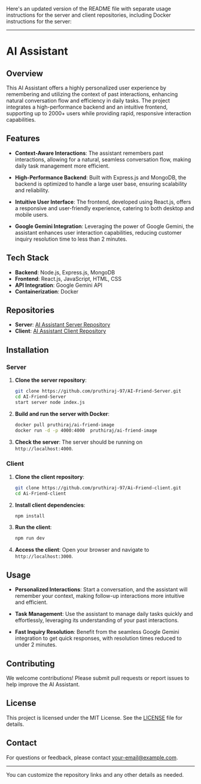 Here's an updated version of the README file with separate usage instructions for the server and client repositories, including Docker instructions for the server:

---

# AI Assistant

## Overview

This AI Assistant offers a highly personalized user experience by remembering and utilizing the context of past interactions, enhancing natural conversation flow and efficiency in daily tasks. The project integrates a high-performance backend and an intuitive frontend, supporting up to 2000+ users while providing rapid, responsive interaction capabilities.

## Features

- **Context-Aware Interactions**: The assistant remembers past interactions, allowing for a natural, seamless conversation flow, making daily task management more efficient.
  
- **High-Performance Backend**: Built with Express.js and MongoDB, the backend is optimized to handle a large user base, ensuring scalability and reliability.

- **Intuitive User Interface**: The frontend, developed using React.js, offers a responsive and user-friendly experience, catering to both desktop and mobile users.

- **Google Gemini Integration**: Leveraging the power of Google Gemini, the assistant enhances user interaction capabilities, reducing customer inquiry resolution time to less than 2 minutes.

## Tech Stack

- **Backend**: Node.js, Express.js, MongoDB
- **Frontend**: React.js, JavaScript, HTML, CSS
- **API Integration**: Google Gemini API
- **Containerization**: Docker

## Repositories

- **Server**: [AI Assistant Server Repository](https://github.com/pruthiraj-97/AI-Friend-Server.git)
- **Client**: [AI Assistant Client Repository](https://github.com/pruthiraj-97/Ai-Friend-client.git)

## Installation

### Server

1. **Clone the server repository**:
   ```bash
   git clone https://github.com/pruthiraj-97/AI-Friend-Server.git
   cd AI-Friend-Server
   start server node index.js
   ```

2. **Build and run the server with Docker**:
   ```bash
   docker pull pruthiraj/ai-friend-image
   docker run -d -p 4000:4000  pruthiraj/ai-friend-image
   ```

4. **Check the server**:
   The server should be running on `http://localhost:4000`.

### Client

1. **Clone the client repository**:
   ```bash
   git clone https://github.com/pruthiraj-97/Ai-Friend-client.git
   cd Ai-Friend-client
   ```

2. **Install client dependencies**:
   ```bash
   npm install
   ```

3. **Run the client**:
   ```bash
   npm run dev
   ```

4. **Access the client**:
   Open your browser and navigate to `http://localhost:3000`.

## Usage

- **Personalized Interactions**: Start a conversation, and the assistant will remember your context, making follow-up interactions more intuitive and efficient.
  
- **Task Management**: Use the assistant to manage daily tasks quickly and effortlessly, leveraging its understanding of your past interactions.

- **Fast Inquiry Resolution**: Benefit from the seamless Google Gemini integration to get quick responses, with resolution times reduced to under 2 minutes.

## Contributing

We welcome contributions! Please submit pull requests or report issues to help improve the AI Assistant.

## License

This project is licensed under the MIT License. See the [LICENSE](LICENSE) file for details.

## Contact

For questions or feedback, please contact [your-email@example.com](mailto:your-email@example.com).

---

You can customize the repository links and any other details as needed.